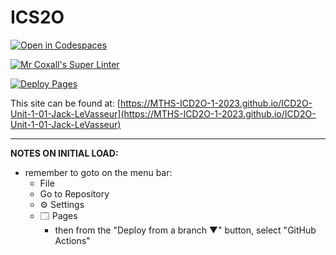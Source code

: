# ICS2O

[![Open in Codespaces](https://classroom.github.com/assets/launch-codespace-7f7980b617ed060a017424585567c406b6ee15c891e84e1186181d67ecf80aa0.svg)](https://classroom.github.com/open-in-codespaces?assignment_repo_id=13795047)

[![Mr Coxall's Super Linter](https://github.com/MTHS-ICD2O-1-2023/ICD2O-Unit-1-01-Jack-LeVasseur/workflows/Mr%20Coxall's%20Super%20Linter/badge.svg)](https://github.com/MTHS-ICD2O-1-2023/ICD2O-Unit-1-01-Jack-LeVasseur/actions)

[![Deploy Pages](https://github.com/MTHS-ICD2O-1-2023/ICD2O-Unit-1-01-Jack-LeVasseur/workflows/Deploy%20Pages/badge.svg)](https://github.com/MTHS-ICD2O-1-2023/ICD2O-Unit-1-01-Jack-LeVasseur/actions)

This site can be found at: [https://MTHS-ICD2O-1-2023.github.io/ICD2O-Unit-1-01-Jack-LeVasseur](https://MTHS-ICD2O-1-2023.github.io/ICD2O-Unit-1-01-Jack-LeVasseur)

---

**NOTES ON INITIAL LOAD:**
- remember to goto on the menu bar:
  - File
  - Go to Repository
  - ⚙ Settings
  - 🗔 Pages
    - then from the "Deploy from a branch ▼" button, select "GitHub Actions"
